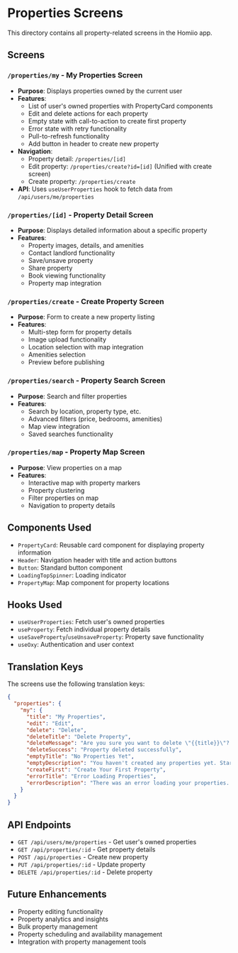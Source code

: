 # Properties Screens

This directory contains all property-related screens in the Homiio app.

## Screens

### `/properties/my` - My Properties Screen

- **Purpose**: Displays properties owned by the current user
- **Features**:
  - List of user's owned properties with PropertyCard components
  - Edit and delete actions for each property
  - Empty state with call-to-action to create first property
  - Error state with retry functionality
  - Pull-to-refresh functionality
  - Add button in header to create new property
- **Navigation**:
  - Property detail: `/properties/[id]`
  - Edit property: `/properties/create?id=[id]` (Unified with create screen)
  - Create property: `/properties/create`
- **API**: Uses `useUserProperties` hook to fetch data from `/api/users/me/properties`

### `/properties/[id]` - Property Detail Screen

- **Purpose**: Displays detailed information about a specific property
- **Features**:
  - Property images, details, and amenities
  - Contact landlord functionality
  - Save/unsave property
  - Share property
  - Book viewing functionality
  - Property map integration

### `/properties/create` - Create Property Screen

- **Purpose**: Form to create a new property listing
- **Features**:
  - Multi-step form for property details
  - Image upload functionality
  - Location selection with map integration
  - Amenities selection
  - Preview before publishing

### `/properties/search` - Property Search Screen

- **Purpose**: Search and filter properties
- **Features**:
  - Search by location, property type, etc.
  - Advanced filters (price, bedrooms, amenities)
  - Map view integration
  - Saved searches functionality

### `/properties/map` - Property Map Screen

- **Purpose**: View properties on a map
- **Features**:
  - Interactive map with property markers
  - Property clustering
  - Filter properties on map
  - Navigation to property details

## Components Used

- `PropertyCard`: Reusable card component for displaying property information
- `Header`: Navigation header with title and action buttons
- `Button`: Standard button component
- `LoadingTopSpinner`: Loading indicator
- `PropertyMap`: Map component for property locations

## Hooks Used

- `useUserProperties`: Fetch user's owned properties
- `useProperty`: Fetch individual property details
- `useSaveProperty`/`useUnsaveProperty`: Property save functionality
- `useOxy`: Authentication and user context

## Translation Keys

The screens use the following translation keys:

```json
{
  "properties": {
    "my": {
      "title": "My Properties",
      "edit": "Edit",
      "delete": "Delete",
      "deleteTitle": "Delete Property",
      "deleteMessage": "Are you sure you want to delete \"{{title}}\"? This action cannot be undone.",
      "deleteSuccess": "Property deleted successfully",
      "emptyTitle": "No Properties Yet",
      "emptyDescription": "You haven't created any properties yet. Start by adding your first property listing.",
      "createFirst": "Create Your First Property",
      "errorTitle": "Error Loading Properties",
      "errorDescription": "There was an error loading your properties. Please try again."
    }
  }
}
```

## API Endpoints

- `GET /api/users/me/properties` - Get user's owned properties
- `GET /api/properties/:id` - Get property details
- `POST /api/properties` - Create new property
- `PUT /api/properties/:id` - Update property
- `DELETE /api/properties/:id` - Delete property

## Future Enhancements

- Property editing functionality
- Property analytics and insights
- Bulk property management
- Property scheduling and availability management
- Integration with property management tools
